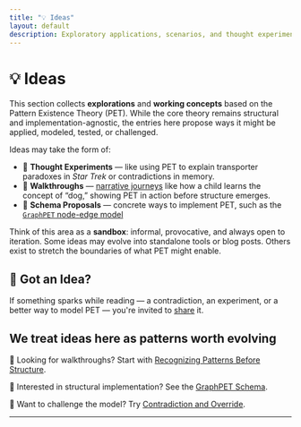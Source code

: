 ```yaml
---
title: "💡 Ideas"
layout: default
description: Exploratory applications, scenarios, and thought experiments grounded in Pattern Existence Theory.
---
```


# 💡 Ideas

This section collects **explorations** and **working concepts** based on the Pattern Existence Theory (PET). While the core theory remains structural and implementation-agnostic, the entries here propose ways it might be applied, modeled, tested, or challenged.

Ideas may take the form of:

- 🧪 **Thought Experiments** — like using PET to explain transporter paradoxes in *Star Trek* or contradictions in memory.
- 🧭 **Walkthroughs** — [narrative journeys](../walkthroughs) like how a child learns the concept of “dog,” showing PET in action before structure emerges.
- 🧱 **Schema Proposals** — concrete ways to implement PET, such as the [`GraphPET` node-edge model](./schema)

Think of this area as a **sandbox**: informal, provocative, and always open to iteration. Some ideas may evolve into standalone tools or blog posts. Others exist to stretch the boundaries of what PET might enable.

## 🚀 Got an Idea?

If something sparks while reading — a contradiction, an experiment, or a better way to model PET — you're invited to [share](https://github.com/akselsoft/pet/issues) it.

We treat ideas here as patterns worth evolving
---

📌 Looking for walkthroughs? Start with [Recognizing Patterns Before Structure](../walkthroughs/).

📌 Interested in structural implementation? See the [GraphPET Schema](./graphpet/).

📌 Want to challenge the model? Try [Contradiction and Override](../walkthroughs/contradictory-inputs).

---
